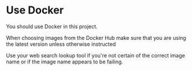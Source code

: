 # Use Docker

You should use Docker in this project. 

When choosing images from the Docker Hub make sure that you are using the latest version unless otherwise instructed 

Use your web search lookup tool if you're not certain of the correct image name or if the image name appears to be failing. 